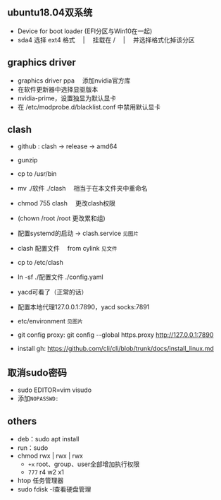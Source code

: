 ## ubuntu18.04双系统

- Device for boot loader (EFI分区与Win10在一起)
- sda4 选择 ext4 格式 &emsp;|&emsp; 挂载在 / &emsp;|&emsp; 并选择格式化掉该分区 

## graphics driver

- graphics driver ppa &emsp;添加nvidia官方库
- 在软件更新器中选择显驱版本
- nvidia-prime，设置独显为默认显卡
- 在 /etc/modprobe.d/blacklist.conf 中禁用默认显卡

## clash

- github : clash -> release -> amd64
- gunzip
- cp to /usr/bin
- mv ./软件 ./clash &emsp;相当于在本文件夹中重命名
- chmod 755 clash &emsp;更改clash权限
- (chown /root /root 更改累和组)
- 配置systemd的启动 -> clash.service  `见图片`
- clash 配置文件  &emsp;from cylink  `见文件`
- cp to /etc/clash
- ln -sf ./配置文件 ./config.yaml
- yacd可看了（正常的话）
- 配置本地代理127.0.0.1:7890，yacd socks:7891
- etc/environment `见图片`

- git config proxy: git config --global https.proxy http://127.0.0.1:7890

- install gh: https://github.com/cli/cli/blob/trunk/docs/install_linux.md

## 取消sudo密码
- sudo EDITOR=vim visudo
- 添加`NOPASSWD: `

## others
- deb：sudo apt install
- run：sudo
- chmod rwx | rwx | rwx
    - `+x` root、group、user全部增加执行权限
    - `777` r4 w2 x1
- htop 任务管理器
- sudo fdisk -l查看硬盘管理
